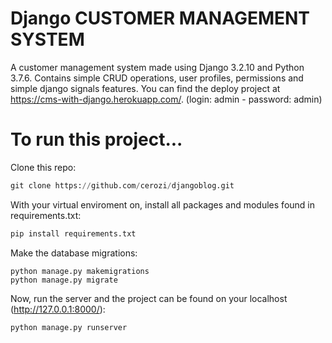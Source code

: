 # Django CUSTOMER MANAGEMENT SYSTEM

A customer management system made using Django 3.2.10 and Python 3.7.6. Contains simple CRUD operations, user profiles, permissions and simple django signals features. You can find the deploy project at https://cms-with-django.herokuapp.com/. (login: admin - password: admin)

# To run this project...

Clone this repo:
```python
git clone https://github.com/cerozi/djangoblog.git
```

With your virtual enviroment on, install all packages and modules found in requirements.txt:
```python
pip install requirements.txt
```

Make the database migrations:

```
python manage.py makemigrations
python manage.py migrate
```

Now, run the server and the project can be found on your localhost (http://127.0.0.1:8000/):
```python
python manage.py runserver
```
